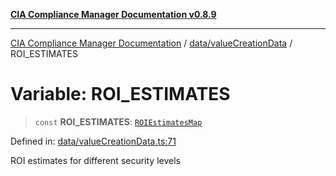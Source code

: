 [**CIA Compliance Manager Documentation v0.8.9**](../../../README.md)

***

[CIA Compliance Manager Documentation](../../../modules.md) / [data/valueCreationData](../README.md) / ROI\_ESTIMATES

# Variable: ROI\_ESTIMATES

> `const` **ROI\_ESTIMATES**: [`ROIEstimatesMap`](../../../types/interfaces/ROIEstimatesMap.md)

Defined in: [data/valueCreationData.ts:71](https://github.com/Hack23/cia-compliance-manager/blob/e1ae27dd41c4ccea8a13cdec993022242a97dce3/src/data/valueCreationData.ts#L71)

ROI estimates for different security levels
